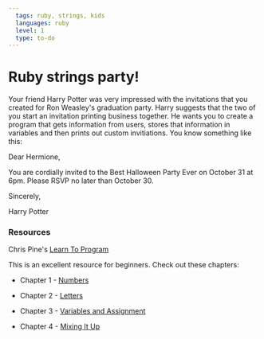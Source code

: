 ```yaml
---
  tags: ruby, strings, kids 
  languages: ruby
  level: 1
  type: to-do
---
```


# Ruby strings party!

Your friend Harry Potter was very impressed with the invitations that you created for Ron Weasley's graduation party. Harry suggests that the two of you start an invitation printing business together. He wants you to create a program that gets information from users, stores that information in variables and then prints out custom invitiations. You know something like this:

Dear Hermione,

You are cordially invited to the Best Halloween Party Ever on October 31 at 6pm. Please RSVP no later than October 30.

Sincerely,

Harry Potter


### Resources

Chris Pine's [Learn To Program](https://pine.fm/LearnToProgram/) 

This is an excellent resource for beginners. Check out these chapters: 

* Chapter 1 - [Numbers](https://pine.fm/LearnToProgram/?Chapter=01)

* Chapter 2 - [Letters](https://pine.fm/LearnToProgram/?Chapter=02)

* Chapter 3 - [Variables and Assignment](https://pine.fm/LearnToProgram/?Chapter=03)

* Chapter 4 - [Mixing It Up](https://pine.fm/LearnToProgram/?Chapter=04)
